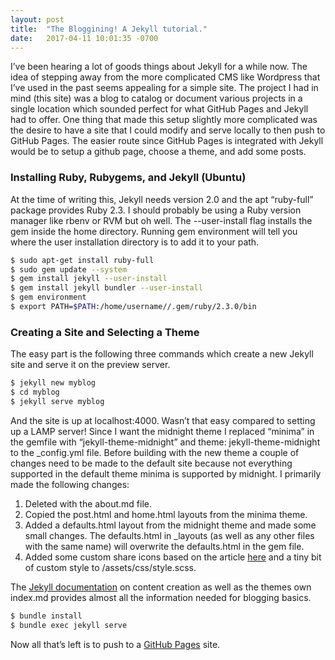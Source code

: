 ```yaml
---
layout: post
title:  "The Bloggining! A Jekyll tutorial."
date:   2017-04-11 10:01:35 -0700
---
```

I’ve been hearing a lot of goods things about Jekyll for a while now. The idea of stepping away from the more complicated CMS like Wordpress that I’ve used in the past seems appealing for a simple site. The project I had in mind (this site) was a blog to catalog or document various projects in a single location which sounded perfect for what GitHub Pages and Jekyll had to offer. One thing that made this setup slightly more complicated was the desire to have a site that I could modify and serve locally to then push to GitHub Pages. The easier route since GitHub Pages is integrated with Jekyll would be to setup a github page, choose a theme, and add some posts.  
### [](#header-3)Installing Ruby, Rubygems, and Jekyll (Ubuntu)
At the time of writing this, Jekyll needs version 2.0 and the apt “ruby-full” package provides Ruby 2.3. I should probably be using a Ruby version manager like rbenv or RVM but oh well. The --user-install flag installs the gem inside the home directory. Running gem environment will tell you where the user installation directory is to add it to your path.
```bash
$ sudo apt-get install ruby-full
$ sudo gem update --system
$ gem install jekyll --user-install
$ gem install jekyll bundler --user-install
$ gem environment
$ export PATH=$PATH:/home/username//.gem/ruby/2.3.0/bin
```
### [](#header-3)Creating a Site and Selecting a Theme
The easy part is the following three commands which create a new Jekyll site and serve it on the preview server.
```bash
$ jekyll new myblog
$ cd myblog
$ jekyll serve myblog 
```
And the site is up at localhost:4000. Wasn’t that easy compared to setting up a LAMP server! Since I want the midnight theme I replaced “minima” in the gemfile with “jekyll-theme-midnight” and theme: jekyll-theme-midnight to the _config.yml file. Before building with the new theme a couple of changes need to be made to the default site because not everything supported in the default theme minima is supported by midnight. I primarily made the following changes:
1.  Deleted with the about.md file.
2.  Copied the post.html and home.html layouts from the minima theme.
3.  Added a defaults.html layout from the midnight theme and made some small changes. The defaults.html in _layouts (as well as any other files with the same name) will overwrite the defaults.html in the gem file.
4. Added some custom share icons based on the article [here](http://tomhohenstein.com/Jekyll-Custom-Share-Buttons/) and a tiny bit of custom style to /assets/css/style.scss.  

The [Jekyll documentation](https://jekyllrb.com/docs/home/) on content creation as well as the themes own index.md provides almost all the information needed for blogging basics. 
```bash
$ bundle install
$ bundle exec jekyll serve
```
Now all that’s left is to push to a [GitHub Pages](https://pages.github.com/) site. 
